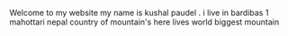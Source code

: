 Welcome to my website 
 my name is kushal paudel . i live in bardibas 1 mahottari nepal  country of mountain's  here lives world biggest mountain 
